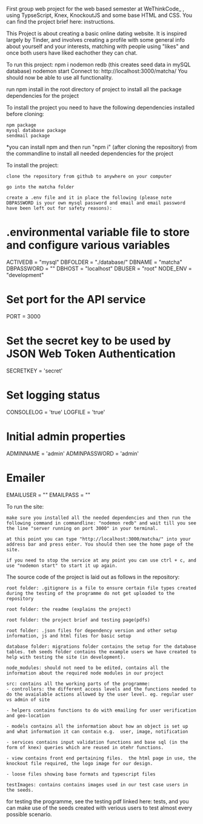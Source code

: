 First group web project for the web based semester at WeThinkCode_ , using TypseScript, Knex, KnockoutJS and some base HTML and CSS. You can find the project brief here: instructions.

This Project is about creating a basic online dating website. It is inspired largely by Tinder, and involves creating a profile with some general info about yourself and your interests, matching with people using "likes" and once both users have liked eachother they can chat.



To run this project:
    npm i
    nodemon redb (this creates seed data in mySQL database)
    nodemon start
    Connect to: http://localhost:3000/matcha/
    You should now be able to use all functionality.

run npm install in the root directory of project to install all the package dependencies for the project

To install the project you need to have the following dependencies installed before cloning:

    npm package
    mysql database package
    sendmail package

*you can install npm and then run "npm i" (after cloning the repository) from the commandline to install all needed dependencies for the project

To install the project:

    clone the repository from github to anywhere on your computer

    go into the matcha folder

    create a .env file and it in place the following (please note DBPASSWORD is your own mysql password and email and email password have been left out for safety reasons):
    
# .environmental variable file to store and configure various variables

ACTIVEDB = "mysql"
DBFOLDER = "./database/"
DBNAME = "matcha"
DBPASSWORD = ""
DBHOST = "localhost"
DBUSER = "root"
NODE_ENV = "development"

# Set port for the API service
PORT = 3000

# Set the secret key to be used by JSON Web Token Authentication
SECRETKEY = 'secret'

# Set logging status 
CONSOLELOG = 'true'
LOGFILE = 'true'

# Initial admin properties
ADMINNAME = 'admin'
ADMINPASSWORD = 'admin'

# Emailer
EMAILUSER = ""
EMAILPASS = ""

To run the site:

    make sure you installed all the needed dependencies and then run the following command in commandline: "nodemon redb" and wait till you see the line "server running on port 3000" in your terminal.
    
    at this point you can type "http://localhost:3000/matcha/" into your address bar and press enter. You should then see the home page of the site.

    if you need to stop the service at any point you can use ctrl + c, and use "nodemon start" to start it up again. 

The source code of the project is laid out as follows in the repository:

    root folder: .gitignore is a file to ensure certain file types created during the testing of the programme do not get uploaded to the repository

    root folder: the readme (explains the project)

    root folder: the project brief and testing page(pdfs)

    root folder: .json files for dependency version and other setup information, js and html files for basic setup

    database folder: migrations folder contains the setup for the database tables. teh seeds folder contains the example users we have created to help with testing the site (in development).

    node_modules: should not need to be edited, contains all the information about the required node modules in our project

    src: contains all the working parts of the programme:
    - controllers: the different access levels and the functions needed to do the avaialable actions allowed by the user level. eg. regular user vs admin of site

    - helpers contains functions to do with emailing for user verification and geo-location

    - models contains all the information about how an object is set up and what information it can contain e.g.  user, image, notification

    - services contains input validation functions and base sql (in the form of knex) queries which are reused in otehr functions.

    - view contains front end pertaining files.  the html page in use, the knockout file required, the logo image for our design. 

    - loose files showing base formats and typescript files

    testImages: contains contains images used in our test case users in the seeds.

for testing the programme, see the testing pdf linked here: tests, and you can make use of the seeds created with verious users to test almost every possible scenario.
